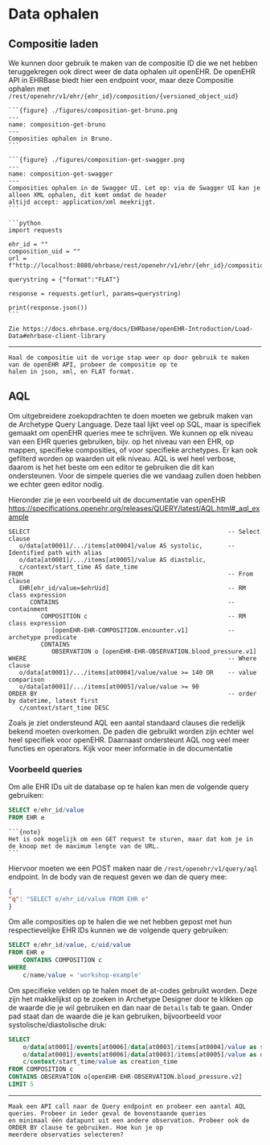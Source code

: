# Data ophalen

## Compositie laden

We kunnen door gebruik te maken van de compositie ID die we net hebben teruggekregen ook direct weer de data ophalen uit
openEHR. De openEHR API in EHRBase biedt hier een endpoint voor, maar deze 
Compositie ophalen met `/rest/openehr/v1/ehr/{ehr_id}/composition/{versioned_object_uid}`

````{tab} Bruno
```{figure} ./figures/composition-get-bruno.png
---
name: composition-get-bruno
---
Composities ophalen in Bruno.
```
````
````{tab} Swagger
```{figure} ./figures/composition-get-swagger.png
---
name: composition-get-swagger
---
Composities ophalen in de Swagger UI. Let op: via de Swagger UI kan je alleen XML ophalen, dit komt omdat de header 
altijd accept: application/xml meekrijgt.
```
````
````{tab} Python
```python
import requests

ehr_id = ""
composition_uid = ""
url = f"http://localhost:8080/ehrbase/rest/openehr/v1/ehr/{ehr_id}/composition/{composition_uid}

querystring = {"format":"FLAT"}

response = requests.get(url, params=querystring)

print(response.json())
```
````
````{tab} EHRBase Client
Zie https://docs.ehrbase.org/docs/EHRbase/openEHR-Introduction/Load-Data#ehrbase-client-library
````

---

```{admonition} Opdracht
Haal de compositie uit de vorige stap weer op door gebruik te maken van de openEHR API, probeer de compositie op te 
halen in json, xml, en FLAT format.
```

## AQL

Om uitgebreidere zoekopdrachten te doen moeten we gebruik maken van de Archetype Query Language. Deze taal lijkt veel op
SQL, maar is specifiek gemaakt om openEHR queries mee te schrijven. We kunnen op elk niveau van een EHR queries 
gebruiken, bijv. op het niveau van een EHR, op mappen, specifieke composities, of voor specifieke archetypes. Er kan 
ook gefilterd worden op waarden uit elk niveau. AQL is wel heel verbose, daarom is het het beste om een editor te 
gebruiken die dit kan ondersteunen. Voor de simpele queries die we vandaag zullen doen hebben we echter geen editor 
nodig.

Hieronder zie je een voorbeeld uit de documentatie van openEHR https://specifications.openehr.org/releases/QUERY/latest/AQL.html#_aql_example

```text
SELECT                                                       -- Select clause
   o/data[at0001]/.../items[at0004]/value AS systolic,       -- Identified path with alias
   o/data[at0001]/.../items[at0005]/value AS diastolic,
   c/context/start_time AS date_time
FROM                                                         -- From clause
   EHR[ehr_id/value=$ehrUid]                                 -- RM class expression
      CONTAINS                                               -- containment
         COMPOSITION c                                       -- RM class expression
            [openEHR-EHR-COMPOSITION.encounter.v1]           -- archetype predicate
         CONTAINS
            OBSERVATION o [openEHR-EHR-OBSERVATION.blood_pressure.v1]
WHERE                                                        -- Where clause
   o/data[at0001]/.../items[at0004]/value/value >= 140 OR    -- value comparison
   o/data[at0001]/.../items[at0005]/value/value >= 90
ORDER BY                                                     -- order by datetime, latest first
   c/context/start_time DESC
```

Zoals je ziet ondersteund AQL een aantal standaard clauses die redelijk bekend moeten overkomen. De paden die 
gebruikt worden zijn echter wel heel specifiek voor openEHR. Daarnaast ondersteunt AQL nog veel meer functies en 
operators. Kijk voor meer informatie in de documentatie

### Voorbeeld queries

Om alle EHR IDs uit de database op te halen kan men de volgende query gebruiken:

```sql
SELECT e/ehr_id/value
FROM EHR e
```

````{margin}
```{note}
Het is ook mogelijk om een GET request te sturen, maar dat kom je in de knoop met de maximum lengte van de URL.
```
````
Hiervoor moeten we een POST maken naar de `/rest/openehr/v1/query/aql` endpoint. In de body van de request geven we 
dan de query mee:

```json
{
"q": "SELECT e/ehr_id/value FROM EHR e"
}
```

Om alle composities op te halen die we net hebben gepost met hun respectievelijke EHR IDs kunnen we de volgende query
gebruiken:

```sql
SELECT e/ehr_id/value, c/uid/value 
FROM EHR e 
    CONTAINS COMPOSITION c 
WHERE 
    c/name/value = 'workshop-example'
```

Om specifieke velden op te halen moet de at-codes gebruikt worden. Deze zijn het makkelijkst op te zoeken in 
Archetype Designer door te klikken op de waarde die je wil gebruiken en dan naar de `Details` tab te gaan. Onder pad 
staat dan de waarde die je kan gebruiken, bijvoorbeeld voor systolische/diastolische druk:
```sql
SELECT
    o/data[at0001]/events[at0006]/data[at0003]/items[at0004]/value as systolic,
    o/data[at0001]/events[at0006]/data[at0003]/items[at0005]/value as diastolic,
    c/context/start_time/value as creation_time
FROM COMPOSITION c
CONTAINS OBSERVATION o[openEHR-EHR-OBSERVATION.blood_pressure.v2]
LIMIT 5
```

---

```{admonition} Opdracht
Maak een API call naar de Query endpoint en probeer een aantal AQL queries. Probeer in ieder geval de bovenstaande queries
en minimaal één datapunt uit een andere observation. Probeer ook de ORDER BY clause te gebruiken. Hoe kun je op 
meerdere observaties selecteren?
```